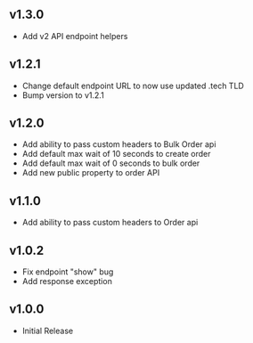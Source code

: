 ## v1.3.0

+ Add v2 API endpoint helpers

## v1.2.1

+ Change default endpoint URL to now use updated .tech TLD
+ Bump version to v1.2.1

## v1.2.0

+ Add ability to pass custom headers to Bulk Order api
+ Add default max wait of 10 seconds to create order
+ Add default max wait of 0 seconds to bulk order
+ Add new public property to order API

## v1.1.0

+ Add ability to pass custom headers to Order api

## v1.0.2

+ Fix endpoint "show" bug
+ Add response exception

## v1.0.0

+ Initial Release